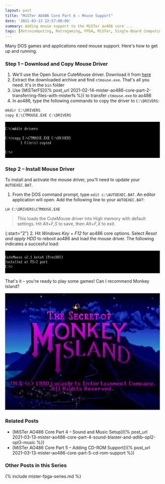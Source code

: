 ```yaml
---
layout: post
title: "MiSTer AO486 Core Part 6 – Mouse Support"
date: '2021-03-13 22:57:00:00'
summary: Adding mouse support to the MiSTer ao486 core ...
tags: [Retrocomputing, Retrogaming, FPGA, MiSTer, Single-Board Computing, How To]
---
```


Many DOS games and applications need mouse support. Here's how to get up and running.

### Step 1 – Download and Copy Mouse Driver

1. We'll use the Open Source CuteMouse driver. Download it from <a href="http://cutemouse.sourceforge.net/" target="_blank">here</a>
2. Extract the downloaded archive and find <code>ctmouse.exe</code>. That's all you need. It's in the <code>bin</code> folder
2. Use [MiSTerFS]({% post_url 2021-02-14-mister-ao486-core-part-2-transferring-files-with-misterfs %}) to transfer <code>ctmouse.exe</code> to ao486
3. In ao486, type the following commands to copy the driver to <code>C:\DRIVERS</code>:

```
mkdir C:\DRIVERS
copy E:\CTMOUSE.EXE C:\DRIVERS
```

![](/img/posts/mister-ao486-mouse-cutemouse-driver.png)


### Step 2 – Install Mouse Driver

To install and activate the mouse driver, you'll need to update your <code>AUTOEXEC.BAT</code>.

1. From the DOS command prompt, type <code>edit c:\AUTOEXEC.BAT</code>. An editor application will open. Add the following line to your <code>AUTOEXEC.BAT</code>:

````
LH C:\DRIVERS\CTMOUSE.EXE
````

<blockquote>This loads the CuteMouse driver into High memory with default settings. Hit <i>Alt+F,S</i> to save, then <i>Alt+F,X</i> to exit.</blockquote>

{:start="2"}
2. Hit *Windows Key* + *F12* for ao486 core options. Select *Reset and apply HDD* to reboot ao486 and load the mouse driver. The following indicates a succesful load:

![](/img/posts/mister-ao486-mouse-cutemouse-driver-autoexec-bat-load.png)

That's it – you're ready to play some games! Can I recommend Monkey Island?

![](/img/posts/mister-ao486-mouse-cutemouse-monkey-island-lucasarts.png)


### Related Posts

* [MiSTer AO486 Core Part 4 – Sound and Music Setup]({% post_url 2021-03-13-mister-ao486-core-part-4-sound-blaster-and-adlib-opl2-opl3-music %})
* [MiSTer AO486 Core Part 5 – Adding CD-ROM Support]({% post_url 2021-03-13-mister-ao486-core-part-5-cd-rom-support %})


### Other Posts in this Series

{% include mister-fpga-series.md %}

